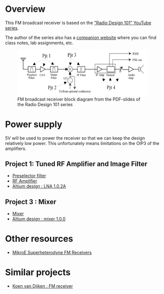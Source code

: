# Overview
This FM broadcast receiver is based on the ["Radio Design 101" YouTube series](https://www.youtube.com/watch?v=r_p7AHsSOdw&list=PL9Ox3wpnB0kqekAyz6blg4YdvoEMoJNJY).

The author of the series also has a [companion website](https://ecefiles.org/rf-design/) where you can find class notes, lab assignments, etc. 

<figure>
    <img src="./doc/RadioBlockDiagram.png" width="600" alt="missing" />
    <figcaption>FM broadcast receiver block diagram from the PDF-slides of the Radio Design 101 series</figcaption>
</figure>

# Power supply
5V will be used to power the receiver so that we can keep the design relatively low power.  This unfortunately means limitations on the OIP3 of the amplifiers.  

## Project 1: Tuned RF Amplifier and Image Filter 
* [Preselector filter](./preselector_filter/Filters.ipynb)
* [RF Amplifier](./CB-CC_amplifier/CB-CC_amplifier.ipynb)
* [Altium design : LNA 1.0.2A](https://365.altium.com/files/E94FC5CA-4852-404E-B517-56AADBFE7270)

## Project 3 : Mixer
* [Mixer](./mixer/mixer.ipynb)
* [Altium design : mixer 1.0.0](https://365.altium.com/files/F208B1A5-9C89-4744-8A48-3EA8E93C1159)

# Other resources
* [MikroE Superheterodyne FM Receivers](https://www.mikroe.com/ebooks/radio-receivers-from-crystal-set-to-stereo/superheterodyne-fm-receivers)

# Similar projects
* [Koen van Dijken : FM receiver](https://github.com/kvdijken/FM-Receiver/)